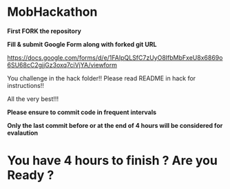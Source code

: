 # MobHackathon

**First FORK the repository**

**Fill & submit Google Form along with forked git URL**

https://docs.google.com/forms/d/e/1FAIpQLSfC7zUyO8IfbMbFxeU8x6869o6SU68cC2gjjGz3oxq7ciVjYA/viewform

You challenge in the hack folder!! Please read README in hack for instructions!! 

All the very best!!!

**Please ensure to commit code in frequent intervals**

**Only the last commit before or at the end of 4 hours will be considered for evalaution** 

# You have 4 hours to finish ? Are you Ready ? 
